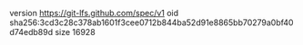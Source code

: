 version https://git-lfs.github.com/spec/v1
oid sha256:3cd3c28c378ab1601f3cee0712b844ba52d91e8865bb70279a0bf40d74edb89d
size 16928

